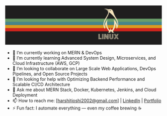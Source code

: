 ![](/Linux.png)

- 🔭 I’m currently working on MERN & DevOps
- 🌱 I’m currently learning Advanced System Design, Microservices, and Cloud Infrastructure (AWS, GCP)
- 👯 I’m looking to collaborate on Large Scale Web Applications, DevOps Pipelines, and Open Source Projects
- 🤔 I’m looking for help with Optimizing Backend Performance and Scalable CI/CD Architecture
- 💬 Ask me about MERN Stack, Docker, Kubernetes, Jenkins, and Cloud Deployment
- 📫 How to reach me: [harshitjoshi2002@gmail.com] | [LinkedIn](https://www.linkedin.com/in/harshit-joshi-120910279) | [Portfolio](https://yourportfolio.com)
- ⚡ Fun fact: I automate everything — even my coffee brewing ☕



